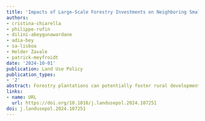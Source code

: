 ```yaml
---
title: 'Impacts of Large-Scale Forestry Investments on Neighboring Small-Scale Agriculture in Northern Mozambique'
authors:
- cristina-chiarella
- philippe-rufin
- dilini-abeygunawardane
- adia-bey
- sa-lisboa
- Helder Zavale
- patrick-meyfroidt
date: '2024-10-01'
publication: Land Use Policy 
publication_types:
- '2'
abstract: Forestry plantations can potentially foster rural development and mitigate environmental threats, but their impacts on neighboring peoples livelihood strategies are ambiguous. Forestry plantations are particularly important in Mozambique, where a national strategy aims to establish one million hectares of forests by 2030, focusing on Miombo ecoregions in the provinces of Niassa, Cabo Delgado, Nampula and Zambezia. This paper evaluates the causal effects of large-scale forestry investments in northern Mozambique on smallholders farm size, crop productivity, and employment. We take advantage of a remote sensing approach that produced maps of forestry plantations and their expansion trajectories from 2001 to 2017 and combine them with data from two georeferenced nationally-representative agricultural surveys administered in 2007 and 2017. Using a difference-in-difference approach, we evaluate the effects of exposure to forestry plantations established after 2007, defined by the presence of newly established and expansion of existing plantations and their distance to households within a 20 km buffer. We find that households exposed to forestry plantations increased their planted areas but did not change hired farm employment, which was accompanied by a decrease in crop yields. The heads of households close to forestry plantations were also less likely to work in agriculture as their main activity, especially as salary workers, and more likely to be self-employed and employed in the nonfarm sector. This study contributes to an improved understanding of local dynamics resulting from forestry investments, which have critical implications for investment targeting and sustainable land use planning.
links:
- name: URL
  url: https://doi.org/10.1016/j.landusepol.2024.107251
doi: j.landusepol.2024.107251
---
```

